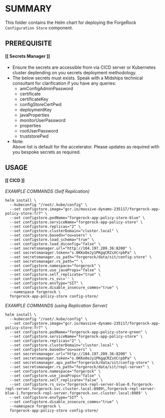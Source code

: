 # **SUMMARY**

This folder contains the Helm chart for deploying the ForgeRock `Configuration Store` component.

## **PREREQUISITE**

#### [[ Secrets Manager ]]
- Ensure the secrets are accessible from via CICD server or Kubernetes cluster deplending on you secrets deployment methodology.
- The below secrets must exists. Speak with a Midships technical consultant for clarification if you have any queries:
  - amConfigAdminPassword
  - certificate
  - certificateKey
  - configStoreCertPwd
  - deploymentKey
  - javaProperties
  - monitorUserPassword
  - properties
  - rootUserPassword
  - truststorePwd
- Note: <br/>
  Above list is default for the accelerator. Please updates as required with you bespoke secrets as required.

## **USAGE**

#### [[ CICD ]]
_EXAMPLE COMMANDS (Self Replication)_
```
helm install \
  --kubeconfig "/root/.kube/config" \
  --set configstore.image="gcr.io/massive-dynamo-235117/forgerock-app-policy-store:fr7" \
  --set configstore.podName="forgerock-app-policy-store-blue" \
  --set configstore.serviceName="forgerock-app-policy-store" \
  --set configstore.replicas="2" \
  --set configstore.clusterDomain="cluster.local" \
  --set configstore.basedn="ou=users" \
  --set configstore.load_schema="true" \
  --set configstore.load_dsconfig="false" \
  --set secretsmanager.url="http://104.197.209.36:8200" \
  --set secretsmanager.token="s.0KKo0eJy1PKgqCRZsXCrpbPa" \
  --set secretsmanager.us_path="forgerock/data/sit/config-store" \
  --set secretsmanager.rs_path="" \
  --set configstore.namespace="forgerock" \
  --set configstore.use_javaProps="false" \
  --set configstore.self_replicate="true" \
  --set configstore.rs_svc='' \
  --set configstore.envType="SIT" \
  --set configstore.disable_insecure_comms="true" \
  --namespace forgerock \
  forgerock-app-policy-store config-store/
```

_EXAMPLE COMMANDS (using Replication Server)_
```
helm install \
  --kubeconfig "/root/.kube/config" \
  --set configstore.image="gcr.io/massive-dynamo-235117/forgerock-app-policy-store:fr7" \
  --set configstore.podName="forgerock-app-policy-store-green" \
  --set configstore.serviceName="forgerock-app-policy-store" \
  --set configstore.replicas="2" \
  --set configstore.clusterDomain="cluster.local" \
  --set configstore.basedn="ou=users" \
  --set secretsmanager.url="http://104.197.209.36:8200" \
  --set secretsmanager.token="s.0KKo0eJy1PKgqCRZsXCrpbPa" \
  --set secretsmanager.aps_path="forgerock/data/sit/config-store" \
  --set secretsmanager.rs_path="forgerock/data/sit/repl-server" \
  --set configstore.namespace="forgerock" \
  --set configstore.use_javaProps="false" \
  --set configstore.self_replicate="false" \
  --set configstore.rs_svc='forgerock-repl-server-blue-0.forgerock-repl-server.forgerock.svc.cluster.local:8989\,forgerock-repl-server-blue-1.forgerock-repl-server.forgerock.svc.cluster.local:8989' \
  --set configstore.envType="SIT" \
  --set configstore.disable_insecure_comms="true" \
  --namespace forgerock \
  forgerock-app-policy-store config-store/
```
